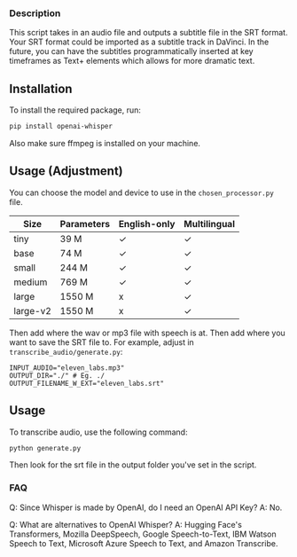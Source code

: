 ### Description

This script takes in an audio file and outputs a subtitle file in the SRT format. Your SRT format could be imported as a subtitle track in DaVinci. In the future, you can have the subtitles programmatically inserted at key timeframes as Text+ elements which allows for more dramatic text.

## Installation

To install the required package, run:
```bash
pip install openai-whisper
```

Also make sure ffmpeg is installed on your machine.

## Usage (Adjustment)

You can choose the model and device to use in the `chosen_processor.py` file.

| Size      | Parameters | English-only | Multilingual |
|-----------|------------|--------------|--------------|
| tiny      | 39 M       | ✓            | ✓            |
| base      | 74 M       | ✓            | ✓            |
| small     | 244 M      | ✓            | ✓            |
| medium    | 769 M      | ✓            | ✓            |
| large     | 1550 M     | x            | ✓            |
| large-v2  | 1550 M     | x            | ✓            |

Then add where the wav or mp3 file with speech is at. Then add where you want to save the SRT file to. For example, adjust in `transcribe_audio/generate.py`:

```
INPUT_AUDIO="eleven_labs.mp3"
OUTPUT_DIR="./" # Eg. ./
OUTPUT_FILENAME_W_EXT="eleven_labs.srt"
```

## Usage

To transcribe audio, use the following command:
```bash
python generate.py
```

Then look for the srt file in the output folder you've set in the script.

### FAQ

Q: Since Whisper is made by OpenAI, do I need an OpenAI API Key?
A: No.

Q: What are alternatives to OpenAI Whisper?
A: Hugging Face's Transformers, Mozilla DeepSpeech, Google Speech-to-Text, IBM Watson Speech to Text, Microsoft Azure Speech to Text, and Amazon Transcribe.